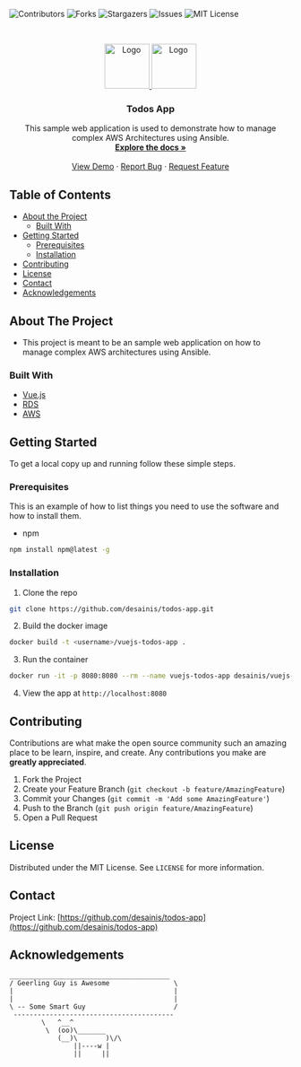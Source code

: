 ![Contributors](https://img.shields.io/github/contributors/desainis/todos-app)
![Forks](https://img.shields.io/github/forks/desainis/todos-app)
![Stargazers](https://img.shields.io/github/stars/desainis/todos-app)
![Issues](https://img.shields.io/github/issues/desainis/todos-app)
![MIT License](https://img.shields.io/github/license/desainis/todos-app)

<!-- PROJECT LOGO -->
<br />
<p align="center">
  <a href="https://github.com/desainis/todos-app">
    <img src="https://vuejs.org/images/logo.png" alt="Logo" width="80" height="80">
    <img src="https://www.ansible.com/hubfs/2016_Images/Assets/Ansible-Mark-Large-RGB-Mango.png?hsLang=en-us" alt="Logo" width="80" height="80">
  </a>

  <h3 align="center">Todos App</h3>

  <p align="center">
    This sample web application is used to demonstrate how to manage complex AWS Architectures using Ansible.
    <br />
    <a href="https://github.com/desainis/todos-app"><strong>Explore the docs »</strong></a>
    <br />
    <br />
    <a href="https://github.com/desainis/todos-app">View Demo</a>
    ·
    <a href="https://github.com/desainis/todos-app/issues">Report Bug</a>
    ·
    <a href="https://github.com/desainis/todos-app/issues">Request Feature</a>
  </p>
</p>

<!-- TABLE OF CONTENTS -->

## Table of Contents

- [About the Project](#about-the-project)
  - [Built With](#built-with)
- [Getting Started](#getting-started)
  - [Prerequisites](#prerequisites)
  - [Installation](#installation)
- [Contributing](#contributing)
- [License](#license)
- [Contact](#contact)
- [Acknowledgements](#acknowledgements)

<!-- ABOUT THE PROJECT -->

## About The Project

- This project is meant to be an sample web application on how to manage complex AWS architectures using Ansible. 

### Built With

- [Vue.js](https://vuejs.org/)
- [RDS](https://www.postgresql.org/)
- [AWS](https://aws.amazon.com/)

<!-- GETTING STARTED -->

## Getting Started

To get a local copy up and running follow these simple steps.

### Prerequisites

This is an example of how to list things you need to use the software and how to install them.

- npm

```sh
npm install npm@latest -g
```

### Installation

1. Clone the repo

```sh
git clone https://github.com/desainis/todos-app.git
```

2. Build the docker image

```sh
docker build -t <username>/vuejs-todos-app .
```

3. Run the container

```sh
docker run -it -p 8080:8080 --rm --name vuejs-todos-app desainis/vuejs-todos-app
```

4. View the app at `http://localhost:8080`

<!-- CONTRIBUTING -->

## Contributing

Contributions are what make the open source community such an amazing place to be learn, inspire, and create. Any contributions you make are **greatly appreciated**.

1. Fork the Project
2. Create your Feature Branch (`git checkout -b feature/AmazingFeature`)
3. Commit your Changes (`git commit -m 'Add some AmazingFeature'`)
4. Push to the Branch (`git push origin feature/AmazingFeature`)
5. Open a Pull Request

<!-- LICENSE -->

## License

Distributed under the MIT License. See `LICENSE` for more information.

<!-- CONTACT -->

## Contact

Project Link: [https://github.com/desainis/todos-app](https://github.com/desainis/todos-app)

<!-- ACKNOWLEDGEMENTS -->

## Acknowledgements

```
________________________________________
/ Geerling Guy is Awesome                \
|                                        |
|                                        |
\ -- Some Smart Guy                      /
 ----------------------------------------
        \   ^__^
         \  (oo)\_______
            (__)\       )\/\
                ||----w |
                ||     ||
```